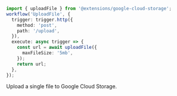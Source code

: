 ```ts
import { uploadFile } from '@extensions/google-cloud-storage';
workflow('UploadFile', {
  trigger: trigger.http({
    method: 'post',
    path: '/upload',
  }),
  execute: async trigger => {
    const url = await uploadFile({
      maxFileSize: '5mb',
    });
    return url;
  },
});
```

<Footer
 gist="6d65224d9127b511672aa24106180877"
>
Upload a single file to Google Cloud Storage.
</Footer>

